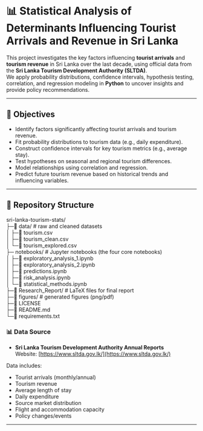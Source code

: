 
# 📊 Statistical Analysis of Determinants Influencing Tourist Arrivals and Revenue in Sri Lanka

This project investigates the key factors influencing **tourist arrivals** and **tourism revenue** in Sri Lanka over the last decade, using official data from the **Sri Lanka Tourism Development Authority (SLTDA)**.  
We apply probability distributions, confidence intervals, hypothesis testing, correlation, and regression modeling in **Python** to uncover insights and provide policy recommendations.

---

## 🎯 Objectives
- Identify factors significantly affecting tourist arrivals and tourism revenue.
- Fit probability distributions to tourism data (e.g., daily expenditure).
- Construct confidence intervals for key tourism metrics (e.g., average stay).
- Test hypotheses on seasonal and regional tourism differences.
- Model relationships using correlation and regression.
- Predict future tourism revenue based on historical trends and influencing variables.

---

## 📂 Repository Structure
sri-lanka-tourism-stats/</br>
├─📂 data/                   # raw and cleaned datasets </br>
│  ├─📄 tourism.csv </br>
│  ├─📄 tourism_clean.csv  </br>
│  └─📄 tourism_explored.csv </br>
├─ notebooks/              # Jupyter notebooks (the four core notebooks) </br>
│  ├─📓 exploratory_analysis_1.ipynb </br>
│  ├─📓 exploratory_analysis_2.ipynb </br>
│  ├─📓 predictions.ipynb </br>
│  ├─📓 risk_analysis.ipynb </br>
│  └─📓 statistical_methods.ipynb </br>
├─📂 Research_Report/                # LaTeX files for final report </br>
├─📂 figures/               # generated figures (png/pdf) </br>
├─📄 LICENSE </br>
├─📄 README.md </br>
└─📄 requirements.txt </br>


### 📊 Data Source
- **Sri Lanka Tourism Development Authority Annual Reports**  
  Website: [https://www.sltda.gov.lk/](https://www.sltda.gov.lk/)  

Data includes:
- Tourist arrivals (monthly/annual)
- Tourism revenue
- Average length of stay
- Daily expenditure
- Source market distribution
- Flight and accommodation capacity
- Policy changes/events

---
